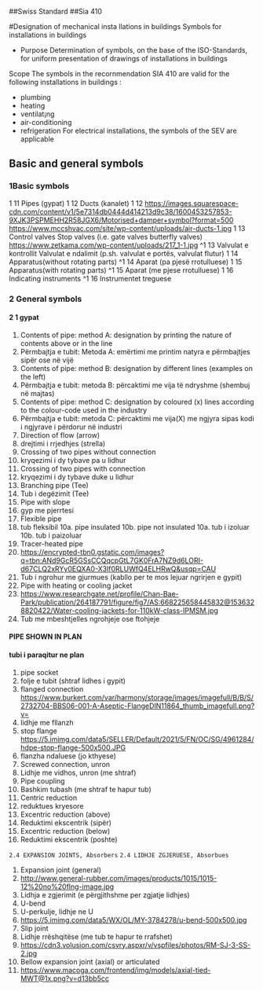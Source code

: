 ##Swiss Standard
##Sia 410

#Designation of mechanical insta llations in buildings Symbols for installations in buildings

* Purpose
Determination of symbols, on
the base of the
ISO-Standards, for uniform
presentation of drawings of
installations in buildings


Scope
The symbols in the recornmendation
SIA 410 are
valid for the following
installations in buildings :
- plumbing
- heating
- ventilat¡ng
- air-conditioning
- refrigeration
For electrical installations,
the symbols of the SEV are
applicable

## Basic and general symbols
### 1Basic symbols
1 11 Pipes (gypat)
1 12 Ducts (kanalet)
1 12 https://images.squarespace-cdn.com/content/v1/5e7314db0444d414213d9c38/1600453257853-9XJK3PSPMEHH2R58JGX6/Motorised+damper+symbol?format=500
https://www.mccshvac.com/site/wp-content/uploads/air-ducts-1.jpg
1 13 Control valves Stop valves (i.e. gate valves butterfly valves)
https://www.zetkama.com/wp-content/uploads/217_1-1.jpg
^1 13 Valvulat e kontrollit Valvulat e ndalimit (p.sh. valvulat e portës, valvulat flutur)
1 14 Apparatus(without rotating parts)
^1 14 Aparat (pa pjesë rrotulluese)
1 15 Apparatus(with  rotating parts)
^1 15 Aparat (me pjese rrotulluese)
1 16 Indicating instruments
^1 16 Instrumentet treguese

### 2 General symbols

#### 2 1 gypat

1. Contents of pipe: method A: designation by printing the nature of contents
above or in the line
1. Përmbajtja e tubit: Metoda A: emërtimi me printim natyra e përmbajtjes sipër
ose në vijë
2. Contents of pipe: method B: designation by different lines (examples on the
left)
2. Përmbajtja e tubit: metoda B: përcaktimi me vija të ndryshme (shembuj në
majtas)
3. Contents of pipe: method C: designation by coloured (x) lines according to the
colour-code used in the industry
3. Përmbajtja e tubit: metoda C: përcaktimi me vija(X) me ngjyra sipas
kodi i ngjyrave i përdorur në industri
4. Direction of flow (arrow)
4. drejtimi i rrjedhjes (strella)
5. Crossing of two pipes without connection
5. kryqezimi i dy tybave pa u lidhur
6. Crossing of two pipes with connection
6. kryqezimi i dy tybave duke u lidhur
7. Branching pipe (Tee)
7. Tub i degëzimit (Tee)
8. Pipe with slope
8. gyp me pjerrtesi
9. Flexible pipe
9. tub fleksibil
10a. pipe insulated
10b. pipe not insulated
10a. tub i izoluar
10b. tub i paizoluar
11. Tracer-heated pipe
11. https://encrypted-tbn0.gstatic.com/images?q=tbn:ANd9GcR5GSsCCQqcpGtL7GK0FrA7NZ9d6LORI-d67CLQ2xRYy0EQXA0-X3If0RLUWfQ4ELHRwQ&usqp=CAU
11. Tub i ngrohur me gjurmues (kabllo per te mos lejuar ngrirjen e gypit)
12. Pipe with heating or cooling jacket
12. https://www.researchgate.net/profile/Chan-Bae-Park/publication/264187791/figure/fig7/AS:668225658445832@1536328820422/Water-cooling-jackets-for-110kW-class-IPMSM.jpg
12. Tub me mbeshtjelles ngrohjeje ose ftohjeje
#### PIPE SHOWN IN PLAN
#### tubi i paraqitur ne plan
1. pipe socket
1. folje e tubit (shtraf lidhes i gypit)
2. flanged connection
https://www.burkert.com/var/harmony/storage/images/imagefull/B/B/S/2732704-BBS06-001-A-Aseptic-FlangeDIN11864_thumb_imagefull.png?v=
2. lidhje me fllanzh
3. stop flange
https://5.imimg.com/data5/SELLER/Default/2021/5/FN/OC/SG/4961284/hdpe-stop-flange-500x500.JPG
3. flanzha ndaluese (jo kthyese)
4. Screwed connection, unron
4. Lidhje me vidhos, unron (me shtraf)
5. Pipe coupling
5. Bashkim tubash (me shtraf te hapur tub)
6. Centric reduction
6. reduktues kryesore
7. Excentric reduction (above)
7. Reduktimi ekscentrik (sipër)
8. Excentric reduction (below)
8. Reduktimi ekscentrik (poshte)

`2.4 EXPANSION JOINTS, Absorbers`
`2.4 LIDHJE ZGJERUESE, Absorbues`
1. Expansion joint (general)
1. http://www.general-rubber.com/images/products/1015/1015-12%20no%20flng-image.jpg
1. Lidhja e zgjerimit (e përgjithshme per zgjatje lidhjes)
2. U-bend
2. U-perkulje, lidhje ne U
2. https://5.imimg.com/data5/WX/OL/MY-3784278/u-bend-500x500.jpg
3. Slip joint
3. Lidhje rrëshqitëse (me tub te hapur te rrafshet)
3. https://cdn3.volusion.com/csvry.aspxr/v/vspfiles/photos/RM-SJ-3-SS-2.jpg
4. Bellow expansion joint (axial) or articulated
4. https://www.macoga.com/frontend/img/models/axial-tied-MWT@1x.png?v=d13bb5cc




















